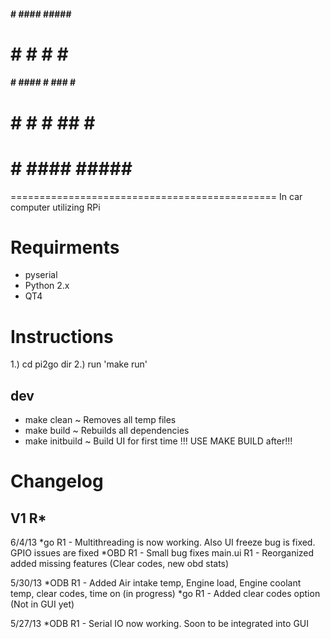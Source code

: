 ####   #  ####  #####    ####
#   #        #  #       #    #
####   #  ####  #  ###  #    #
#      #  #     #   ##  #    #
#      #  ####  #####    ####
==============================================
In car computer utilizing RPi


Requirments
==============================================
- pyserial
- Python 2.x
- QT4

Instructions
==============================================
1.) cd pi2go dir
2.) run 'make run'

dev
-----
- make clean        ~ Removes all temp files
- make build        ~ Rebuilds all dependencies 
- make initbuild    ~ Build UI for first time !!! USE MAKE BUILD after!!!

Changelog
==============================================
V1 R*
---------------
6/4/13
*go R1 - Multithreading is now working. Also UI freeze bug is fixed. GPIO issues are fixed
*OBD R1 - Small bug fixes
main.ui R1 - Reorganized added missing features (Clear codes, new obd stats)

5/30/13
*ODB R1 - Added Air intake temp, Engine load, Engine coolant temp, clear codes, time on (in progress)
*go R1	- Added clear codes option (Not in GUI yet)

5/27/13
*ODB R1 - Serial IO now working. Soon to be integrated into GUI
